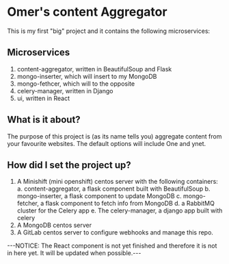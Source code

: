 # Omer's content Aggregator

This is my first "big" project and it contains the following microservices:

## Microservices
1. content-aggregator, written in BeautifulSoup and Flask
2. mongo-inserter, which will insert to my MongoDB
3. mongo-fethcer, which will to the opposite
4. celery-manager, written in Django
5. ui, written in React

## What is it about?
The purpose of this project is (as its name tells you) aggregate content from
your favourite websites. The default options will include One and ynet.


## How did I set the project up?
1. A Minishift (mini openshift) centos server with the following containers:
  a. content-aggregator, a flask component built with BeautifulSoup
  b. mongo-inserter, a flask component to update MongoDB
  c. mongo-fetcher, a flask component to fetch info from MongoDB
  d. a RabbitMQ cluster for the Celery app
  e. The celery-manager, a django app built with celery
2. A MongoDB centos server
3. A GitLab centos server to configure webhooks and manage this repo.

---NOTICE: The React component is not yet finished and therefore it is not in here yet. It will be updated when possible.---

